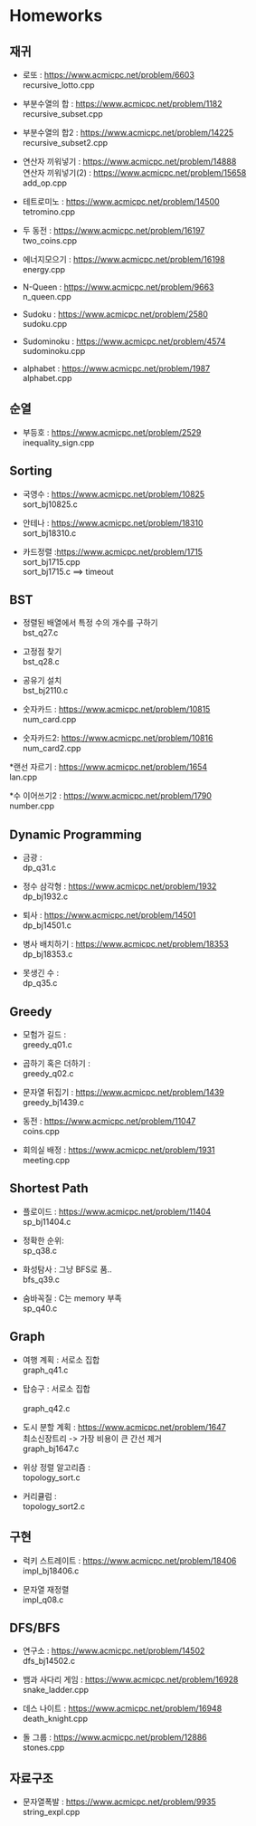 # Homeworks
## 재귀
* 로또 : https://www.acmicpc.net/problem/6603<br/>
recursive_lotto.cpp

* 부분수열의 합 : https://www.acmicpc.net/problem/1182<br/>
recursive_subset.cpp

* 부분수열의 합2 : https://www.acmicpc.net/problem/14225<br/>
recursive_subset2.cpp

* 연산자 끼워넣기 : https://www.acmicpc.net/problem/14888<br/>
  연산자 끼워넣기(2) : https://www.acmicpc.net/problem/15658<br/>
add_op.cpp

* 테트로미노 : https://www.acmicpc.net/problem/14500<br/>
tetromino.cpp

* 두 동전 : https://www.acmicpc.net/problem/16197<br/>
two_coins.cpp

* 에너지모으기 : https://www.acmicpc.net/problem/16198<br/>
energy.cpp

* N-Queen : https://www.acmicpc.net/problem/9663<br/>
n_queen.cpp

* Sudoku : https://www.acmicpc.net/problem/2580<br/>
sudoku.cpp

* Sudominoku : https://www.acmicpc.net/problem/4574<br/>
sudominoku.cpp

* alphabet : https://www.acmicpc.net/problem/1987<br/>
alphabet.cpp

## 순열
* 부등호 : https://www.acmicpc.net/problem/2529<br/>
inequality_sign.cpp 

## Sorting
* 국영수 : https://www.acmicpc.net/problem/10825<br/>
sort_bj10825.c

* 안테나 : https://www.acmicpc.net/problem/18310<br/>
sort_bj18310.c

* 카드정렬 :https://www.acmicpc.net/problem/1715<br/>
sort_bj1715.cpp<br/>
sort_bj1715.c ==> timeout

## BST
* 정렬된 배열에서 특정 수의 개수를 구하기<br/>
bst_q27.c

* 고정점 찾기<br/>
bst_q28.c

* 공유기 설치<br/>
bst_bj2110.c

* 숫자카드 : https://www.acmicpc.net/problem/10815<br/>
num_card.cpp

* 숫자카드2: https://www.acmicpc.net/problem/10816<br/>
num_card2.cpp

*랜선 자르기 : https://www.acmicpc.net/problem/1654<br/>
lan.cpp

*수 이어쓰기2 : https://www.acmicpc.net/problem/1790<br/>
number.cpp

## Dynamic Programming
* 금광 : <br/> 
dp_q31.c

* 정수 삼각형 : https://www.acmicpc.net/problem/1932<br/>
dp_bj1932.c

* 퇴사 : https://www.acmicpc.net/problem/14501<br/>
dp_bj14501.c

* 병사 배치하기 : https://www.acmicpc.net/problem/18353<br/>
dp_bj18353.c

* 못생긴 수 :<br/>
dp_q35.c

## Greedy
* 모험가 길드 :<br/> 
greedy_q01.c

* 곱하기 혹은 더하기 : <br/>
greedy_q02.c

* 문자열 뒤집기 : https://www.acmicpc.net/problem/1439<br/>
greedy_bj1439.c

* 동전 : https://www.acmicpc.net/problem/11047<br/>
coins.cpp

* 회의실 배정 : https://www.acmicpc.net/problem/1931<br/>
meeting.cpp

## Shortest Path
* 플로이드 : https://www.acmicpc.net/problem/11404<br/>
sp_bj11404.c

* 정확한 순위:<br/>
sp_q38.c

* 화성탐사 : 그냥 BFS로 품..<br/>
bfs_q39.c

* 숨바꼭질 : C는 memory 부족<br/>
sp_q40.c

## Graph
* 여행 계획 : 서로소 집합<br/>
graph_q41.c

* 탑승구 : 서로소 집합<br/>  
graph_q42.c

* 도시 분할 계획 : https://www.acmicpc.net/problem/1647<br/>
최소신장트리 -> 가장 비용이 큰 간선 제거<br/>
graph_bj1647.c

* 위상 정렬 알고리즘 :<br/>
topology_sort.c

* 커리큘럼 :<br/>
topology_sort2.c

## 구현
* 럭키 스트레이트 : https://www.acmicpc.net/problem/18406<br/>
impl_bj18406.c

* 문자열 재정렬<br/>
impl_q08.c

## DFS/BFS
* 연구소 : https://www.acmicpc.net/problem/14502<br/>
dfs_bj14502.c

* 뱀과 사다리 게임 : https://www.acmicpc.net/problem/16928<br/>
snake_ladder.cpp

* 데스 나이트 : https://www.acmicpc.net/problem/16948<br/>
death_knight.cpp

* 돌 그룹 : https://www.acmicpc.net/problem/12886<br/>
stones.cpp

## 자료구조
* 문자열폭발 : https://www.acmicpc.net/problem/9935 <br/>
string_expl.cpp

